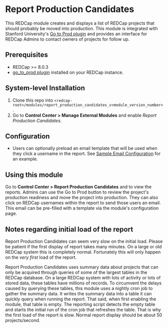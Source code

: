 # Report Production Candidates

This REDCap module creates and displays a list of REDCap projects that should probably be moved into production. This module is integrated with Stanford University's [Go to Prod plugin](https://github.com/aandresalvarez/go_to_prod) and provides an interface for REDCap Admins to contact owners of projects for follow up.

## Prerequisites
- REDCap >= 8.0.3
- [go_to_prod plugin](https://github.com/aandresalvarez/go_to_prod) installed on your REDCap instance.

## System-level Installation
1. Clone this repo into `<redcap-root>/modules/report_production_candidates_v<module_version_number>`.
2. Go to **Control Center > Manage External Modules** and enable _Report Production Candidates_.

## Configuration
- Users can optionally preload an email template that will be used when they click a username in the report.  See [Sample Email Configuration](samples/email_configuration.md) for an example.

## Using this module
Go to **Control Center > Report Production Candidates** and to view the reports. Admins can use the Go to Prod button to review the project's production readiness and move the project into production. They can also click on REDCap usernames within the report to send those users an email. This email can be pre-filled with a template via the module's configuration page.

## Notes regarding initial load of the report

Report Production Candidates can seem very slow on the initial load. Please be patient if the first display of report takes many minutes. On a large or old REDCap system this is completely normal. Fortunately this will only happen on the _very first_ load of the report.

Report Production Candidates uses summary data about projects that can only be acquired through queries of some of the largest tables in the REDCap database. On a large REDCap system with lots of activity or lots of stored data, these tables have millions of records. To circumvent the delays caused by querying these tables, this module uses a nightly cron job to gather the summary data. It writes the summary data into a table it can quickly query when running the report. That said, when first enabling the module, that table is empty. The reporting script detects the empty table and starts the initial run of the cron job that refreshes the table. That is why the first load of the report is slow. Normal report display should be about 50 projects/second.
